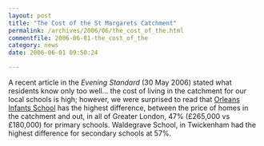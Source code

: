 ```yaml
---
layout: post
title: "The Cost of the St Margarets Catchment"
permalink: /archives/2006/06/the_cost_of_the.html
commentfile: 2006-06-01-the_cost_of_the
category: news
date: 2006-06-01 09:50:24

---
```


A recent article in the *Evening Standard* (30 May 2006) stated what residents know only too well... the cost of living in the catchment for our local schools is high; however, we were surprised to read that [Orleans Infants School](/directory/school/200506280125) has the highest difference, between the price of homes in the catchment and out, in all of Greater London, 47% (£265,000 vs £180,000) for primary schools. Waldegrave School, in Twickenham had the highest difference for secondary schools at 57%.
